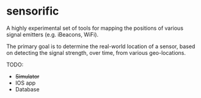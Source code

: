 # sensorific

A highly experimental set of tools for mapping the positions of various signal emitters (e.g. iBeacons, WiFi).

The primary goal is to determine the real-world location of a sensor, based on detecting the signal strength, over time, from various geo-locations.

TODO:

* ~~Simulator~~
* IOS app
* Database
